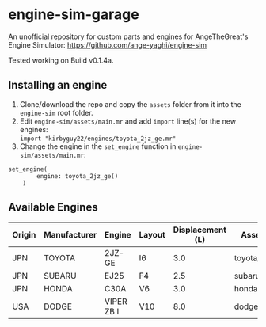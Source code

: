 # engine-sim-garage
 An unofficial repository for custom parts and engines for AngeTheGreat's Engine Simulator: https://github.com/ange-yaghi/engine-sim

Tested working on Build v0.1.4a.

## Installing an engine
1. Clone/download the repo and copy the `assets` folder from it into the `engine-sim` root folder.
2. Edit `engine-sim/assets/main.mr` and add `import` line(s) for the new engines:  
`import "kirbyguy22/engines/toyota_2jz_ge.mr"`
3. Change the engine in the `set_engine` function in `engine-sim/assets/main.mr`:  
```
set_engine(
        engine: toyota_2jz_ge()
    )
```

## Available Engines
| Origin | Manufacturer | Engine | Layout | Displacement (L) | Asset Name | Author |
| --- | ------------ | ------ | ------ | ---------------- | ---------- | ------ |
| JPN | TOYOTA | 2JZ-GE | I6 | 3.0 | toyota_2jz_ge | kirbyguy22 |
| JPN | SUBARU | EJ25 | F4 | 2.5 | subaru_ej25 | kirbyguy22 |
| JPN | HONDA | C30A | V6 | 3.0 | honda_c30a | kirbyguy22 |
| USA | DODGE | VIPER ZB I | V10 | 8.0 | dodge_viper_zbi | kirbyguy22 |
